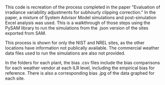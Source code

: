 This code is recreation of the process completed in the paper "Evaluation of irradiance variability adjustments for subhourly clipping correction." In the paper, a mixture of System Advisor Model simulations and post-simulation Excel analysis was used. This is a walkthrough of those steps using the PySAM library to run the simulations from the .json version of the sites exported from SAM. 

This process is shown for only the NIST and NREL sites, as the other locations have information not publically available. The commercial weather data files used to run the simulations are also not provided.

In the folders for each plant, the bias .csv files include the bias comparisons for each weather vendor at each ILR level, including the empirical bias for reference. There is also a corresponding bias .jpg of the data graphed for each site. 
